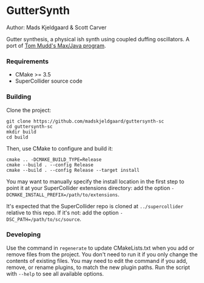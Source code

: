 # GutterSynth

Author: Mads Kjeldgaard & Scott Carver

Gutter synthesis, a physical ish synth using coupled duffing oscillators. A port of [Tom Mudd's Max/Java program](https://github.com/tommmmudd/guttersynthesis).

### Requirements

- CMake >= 3.5
- SuperCollider source code

### Building

Clone the project:

    git clone https://github.com/madskjeldgaard/guttersynth-sc
    cd guttersynth-sc
    mkdir build
    cd build

Then, use CMake to configure and build it:

    cmake .. -DCMAKE_BUILD_TYPE=Release
    cmake --build . --config Release
    cmake --build . --config Release --target install

You may want to manually specify the install location in the first step to point it at your
SuperCollider extensions directory: add the option `-DCMAKE_INSTALL_PREFIX=/path/to/extensions`.

It's expected that the SuperCollider repo is cloned at `../supercollider` relative to this repo. If
it's not: add the option `-DSC_PATH=/path/to/sc/source`.

### Developing

Use the command in `regenerate` to update CMakeLists.txt when you add or remove files from the
project. You don't need to run it if you only change the contents of existing files. You may need to
edit the command if you add, remove, or rename plugins, to match the new plugin paths. Run the
script with `--help` to see all available options.
